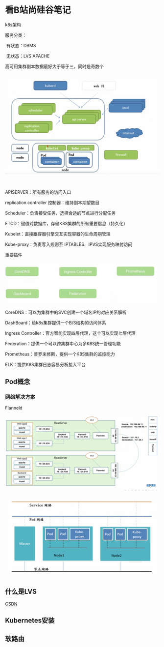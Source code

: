 # 看B站尚硅谷笔记



k8s架构

服务分类：

​	有状态：DBMS

​	无状态：LVS APACHE

高可用集群副本数据最好大于等于三，同时是奇数个

​	![image-20210917232952601](Imag/image-20210917232952601.png)

​	

APISERVER：所有服务的访问入口

replication controller 控制器：维持副本期望数目

Scheduler：负责接受任务，选择合适的节点进行分配任务

ETCD：键值对数据库，存储K8S集群的所有重要信息（持久化）



Kubelet：直接跟容器引擎交互实现容器的生命周期管理

Kube-proxy：负责写入规则至 IPTABLES、IPVS实现服务映射访问

重要插件

![image-20210917233549858](Imag/image-20210917233549858.png)

CoreDNS：可以为集群中的SVC创建一个域名IP的对应关系解析

DashBoard：给k8s集群提供一个B/S结构的访问体系

Ingress Controller：官方智能实现四层代理，这个可以实现七层代理

Federation：提供一个可以跨集群中心为多K8S统一管理功能

Prometheus：普罗米修斯，提供一个K8S集群的监控能力

ELK：提供K8S集群日志容易分析接入平台

## Pod概念

### 网络解决方案

Flanneld

![image-20210918163223150](Imag/image-20210918163223150.png)

![image-20210918163811593](Imag/image-20210918163811593.png)

## 什么是LVS

[CSDN](https://blog.csdn.net/weixin_40470303/article/details/80541639)

## Kubernetes安装

## 软路由

